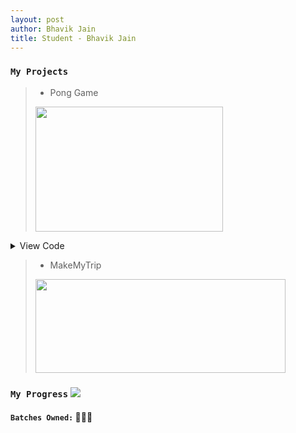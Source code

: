 ```yaml
---
layout: post
author: Bhavik Jain
title: Student - Bhavik Jain
---
```


### `My Projects`

> * Pong Game <br>
> <img src="{{ site.baseurl }}/assets/pong.gif" width="300" height="200" />

<details>
<summary>View Code</summary>

{% highlight %}



      import turtle 
      import playsound
      canvas=turtle.Screen()
      canvas.title('Ping Pong Game')
      canvas.bgcolor('#4AFC02')
      canvas.setup(width=800,height=600)


      # rect=turtle.Turtle()
      # rect.penup()
      # rect.goto(-400,-300)
      # rect.pendown()
      # for i in range(2):
      #     rect.forward(800)
      #     rect.left(90)
      #     rect.forward(590)
      #     rect.left(90)
      # rect.hideturtle()


      ball=turtle.Turtle()
      ball.color('orange')
      ball.shape('circle')
      ball.shapesize(stretch_wid=1,stretch_len=1)
      ball.penup()

      pedal=turtle.Turtle()
      pedal.color('orange')
      pedal.penup()
      pedal.goto(380,0)
      pedal.pendown()
      pedal.shape('square')
      pedal.shapesize(stretch_wid=5,stretch_len=1)
      pedal.penup()

      pedal2=turtle.Turtle()
      pedal2.color('orange')
      pedal2.penup()
      pedal2.goto(-380,0)
      pedal2.pendown()
      pedal2.shape('square')
      pedal2.shapesize(stretch_wid=5,stretch_len=1)
      pedal2.penup()

      #ball.xcor()--> gives you current x cord., ball.ycor()--> current y coord
      # ball.setx() ball.sety() --> set x and y separately
      pointa=0 
      pointb=0
      score=turtle.Turtle()
      score.penup()
      score.goto(-250,300)
      score.pendown()
      score.write("Player A: {}   Player B: {}".format(pointa,pointb),font=('arial',24,'bold'))



      score.hideturtle()

      def pedal_go_up():
          pedal.sety(pedal.ycor()+20)

      def pedal_go_down():
          pedal.sety(pedal.ycor()-20)

      def pedal2_go_up():
          pedal2.sety(pedal2.ycor()+20)

      def pedal2_go_down():
          pedal2.sety(pedal2.ycor()-20)



      canvas.listen()
      canvas.onkeypress(pedal_go_up,"Up")
      canvas.onkeypress(pedal_go_down,"Down")
      canvas.onkeypress(pedal2_go_up,"w")
      canvas.onkeypress(pedal2_go_down,"s")

      speedx = 2
      speedy = 2
      while True:
          ball.setx(ball.xcor()+speedx)
          ball.sety(ball.ycor()+speedy)

          if ball.ycor()>300:
              speedy = speedy*-1

          elif ball.ycor()<-300:
              speedy = speedy*-1

              ''' make 2 more conditions for x limits and keep track of scores
              >everytime the ball should start from 0,0 
              >and change speed x to speedx*-1'''

          if ball.xcor()>400:
              ball.goto(0,0)
              speedx = speedx*-1
              pointa=pointa+1
              score.clear()
              score.write("Player A: {}   Player B: {}".format(pointa,pointb),font=('arial',24,'bold'))

          elif ball.xcor()<-400:
              ball.goto(0,0)
              speedx = speedx*-1
              pointb=pointb+1
              score.clear()
              score.write("Player A: {}   Player B: {}".format(pointa,pointb),font=('arial',24,'bold'))




          if ball.xcor()>370 and (pedal.ycor()+50> ball.ycor() > pedal.ycor()-50):
              speedx*=-1
              playsound.playsound('bounce.wav')
          elif ball.xcor()<-370 and (pedal2.ycor()+50>ball.ycor() > pedal2.ycor()-50):
              speedx*=-1
              playsound.playsound('bounce.wav')


      turtle.done()
      
    

{% endhighlight %}

</details>

> * MakeMyTrip <br> 
> <img src="{{ site.baseurl }}/assets/mmt.gif" width="400" height="150" />

### `My Progress`  ![](https://progress-bar.dev/53)
#### `Batches Owned:` 🌟🧠⚓

